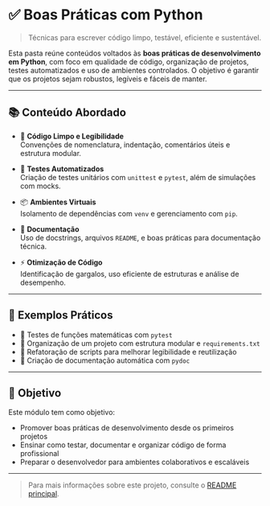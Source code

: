 # ✅ Boas Práticas com Python  
> Técnicas para escrever código limpo, testável, eficiente e sustentável.

Esta pasta reúne conteúdos voltados às **boas práticas de desenvolvimento em Python**, com foco em qualidade de código, organização de projetos, testes automatizados e uso de ambientes controlados. O objetivo é garantir que os projetos sejam robustos, legíveis e fáceis de manter.

---

## 📚 Conteúdo Abordado

- 🧼 **Código Limpo e Legibilidade**  
  Convenções de nomenclatura, indentação, comentários úteis e estrutura modular.

- 🧪 **Testes Automatizados**  
  Criação de testes unitários com `unittest` e `pytest`, além de simulações com mocks.

- 📦 **Ambientes Virtuais**  
  Isolamento de dependências com `venv` e gerenciamento com `pip`.

- 📄 **Documentação**  
  Uso de docstrings, arquivos `README`, e boas práticas para documentação técnica.

- ⚡ **Otimização de Código**  
  Identificação de gargalos, uso eficiente de estruturas e análise de desempenho.

---

## 🧪 Exemplos Práticos

- 🧪 Testes de funções matemáticas com `pytest`  
- 📁 Organização de um projeto com estrutura modular e `requirements.txt`  
- 🧼 Refatoração de scripts para melhorar legibilidade e reutilização  
- 📄 Criação de documentação automática com `pydoc`

---

## 🎯 Objetivo

Este módulo tem como objetivo:

- Promover boas práticas de desenvolvimento desde os primeiros projetos  
- Ensinar como testar, documentar e organizar código de forma profissional  
- Preparar o desenvolvedor para ambientes colaborativos e escaláveis

---

> Para mais informações sobre este projeto, consulte o [README principal](../README.md).
